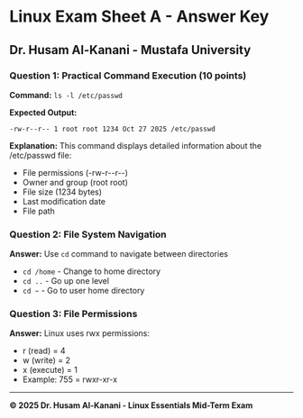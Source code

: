 # Linux Exam Sheet A - Answer Key
## Dr. Husam Al-Kanani - Mustafa University

### Question 1: Practical Command Execution (10 points)
**Command:** `ls -l /etc/passwd`

**Expected Output:**
```
-rw-r--r-- 1 root root 1234 Oct 27 2025 /etc/passwd
```

**Explanation:**
This command displays detailed information about the /etc/passwd file:
- File permissions (-rw-r--r--)
- Owner and group (root root)
- File size (1234 bytes)
- Last modification date
- File path

### Question 2: File System Navigation
**Answer:** Use `cd` command to navigate between directories
- `cd /home` - Change to home directory
- `cd ..` - Go up one level
- `cd ~` - Go to user home directory

### Question 3: File Permissions
**Answer:** Linux uses rwx permissions:
- r (read) = 4
- w (write) = 2  
- x (execute) = 1
- Example: 755 = rwxr-xr-x

---
**© 2025 Dr. Husam Al-Kanani - Linux Essentials Mid-Term Exam**